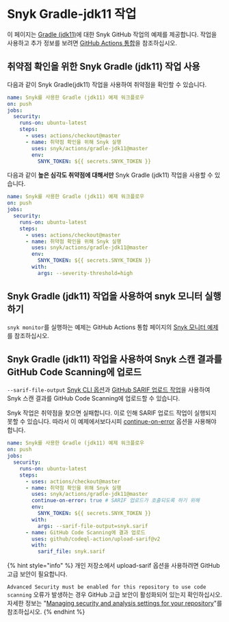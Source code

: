 # Snyk Gradle-jdk11 작업

이 페이지는 [Gradle (jdk11)](https://github.com/snyk/actions/tree/master/gradle-jdk11)에 대한 Snyk GitHub 작업의 예제를 제공합니다. 작업을 사용하고 추가 정보를 보려면 [GitHub Actions 통합](https://docs.snyk.io/integrations/ci-cd-integrations/github-actions-integration)을 참조하십시오.

## 취약점 확인을 위한 Snyk Gradle (jdk11) 작업 사용

다음과 같이 Snyk Gradle(jdk11) 작업을 사용하여 취약점을 확인할 수 있습니다.

```yaml
name: Snyk를 사용한 Gradle (jdk11) 예제 워크플로우
on: push
jobs:
  security:
    runs-on: ubuntu-latest
    steps:
      - uses: actions/checkout@master
      - name: 취약점 확인을 위해 Snyk 실행
        uses: snyk/actions/gradle-jdk11@master
        env:
          SNYK_TOKEN: ${{ secrets.SNYK_TOKEN }}
```

다음과 같이 **높은 심각도 취약점에 대해서만** Snyk Gradle (jdk11) 작업을 사용할 수 있습니다.

```yaml
name: Snyk를 사용한 Gradle (jdk11) 예제 워크플로우
on: push
jobs:
  security:
    runs-on: ubuntu-latest
    steps:
      - uses: actions/checkout@master
      - name: 취약점 확인을 위해 Snyk 실행
        uses: snyk/actions/gradle-jdk11@master
        env:
          SNYK_TOKEN: ${{ secrets.SNYK_TOKEN }}
        with:
          args: --severity-threshold=high
```

## Snyk Gradle (jdk11) 작업을 사용하여 snyk 모니터 실행하기

`snyk monitor`를 실행하는 예제는 GitHub Actions 통합 페이지의 [Snyk 모니터 예제](https://docs.snyk.io/integrations/ci-cd-integrations/github-actions-integration#snyk-monitor-example)를 참조하십시오.

## Snyk Gradle (jdk11) 작업을 사용하여 Snyk 스캔 결과를 GitHub Code Scanning에 업로드

`--sarif-file-output` [Snyk CLI 옵션](https://docs.snyk.io/snyk-cli/cli-reference)과 [GitHub SARIF 업로드 작업](https://docs.github.com/en/code-security/secure-coding/uploading-a-sarif-file-to-github)을 사용하여 Snyk 스캔 결과를 GitHub Code Scanning에 업로드할 수 있습니다.

Snyk 작업은 취약점을 찾으면 실패합니다. 이로 인해 SARIF 업로드 작업이 실행되지 못할 수 있습니다. 따라서 이 예제에서보다시피 [continue-on-error](https://docs.github.com/en/actions/reference/workflow-syntax-for-github-actions#jobsjob\_idstepscontinue-on-error) 옵션을 사용해야 합니다.

```yaml
name: Snyk를 사용한 Gradle (jdk11) 예제 워크플로우
on: push
jobs:
  security:
    runs-on: ubuntu-latest
    steps:
      - uses: actions/checkout@master
      - name: 취약점 확인을 위해 Snyk 실행
        uses: snyk/actions/gradle-jdk11@master
        continue-on-error: true # SARIF 업로드가 호출되도록 하기 위해
        env:
          SNYK_TOKEN: ${{ secrets.SNYK_TOKEN }}
        with:
          args: --sarif-file-output=snyk.sarif
      - name: GitHub Code Scanning에 결과 업로드
        uses: github/codeql-action/upload-sarif@v2
        with:
          sarif_file: snyk.sarif
```

{% hint style="info" %}
개인 저장소에서 upload-sarif 옵션을 사용하려면 GitHub 고급 보안이 필요합니다. &#x20;

`Advanced Security must be enabled for this repository to use code scanning` 오류가 발생하는 경우 GitHub 고급 보안이 활성화되어 있는지 확인하십시오. 자세한 정보는 "[Managing security and analysis settings for your repository](https://docs.github.com/en/repositories/managing-your-repositorys-settings-and-features/enabling-features-for-your-repository/managing-security-and-analysis-settings-for-your-repository)"를 참조하십시오.
{% endhint %}
